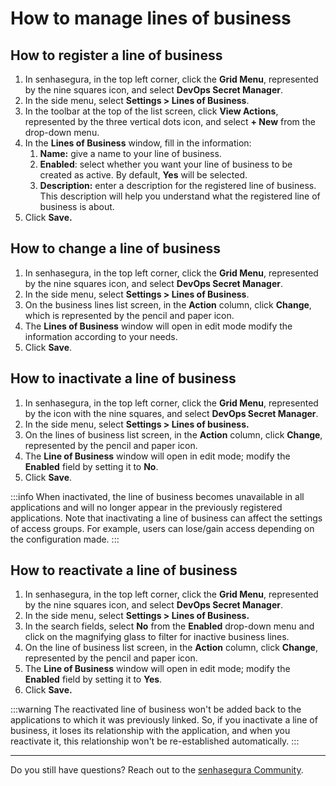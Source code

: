# How to manage lines of business

## How to register a line of business

1. In senhasegura, in the top left corner, click the **Grid Menu**, represented by the nine squares icon, and select **DevOps Secret Manager**.
2. In the side menu, select **Settings > Lines of Business**.
3. In the toolbar at the top of the list screen, click **View Actions**, represented by the three vertical dots icon, and select **+ New** from the drop-down menu.
4. In the **Lines of Business** window, fill in the information:
    1. **Name:** give a name to your line of business.
    2. **Enabled**: select whether you want your line of business to be created as active. By default, **Yes** will be selected.
    3. **Description:** enter a description for the registered line of business. This description will help you understand what the registered line of business is about.
5. Click **Save.**

## How to change a line of business

1. In senhasegura, in the top left corner, click the **Grid Menu**, represented by the nine squares icon, and select **DevOps Secret Manager**.
2. In the side menu, select **Settings > Lines of Business**.
3. On the business lines list screen, in the **Action** column, click **Change**, which is represented by the pencil and paper icon.
4. The **Lines of Business** window will open in edit mode modify the information according to your needs.
5. Click **Save**.

## How to inactivate a line of business

1. In senhasegura, in the top left corner, click the **Grid Menu**, represented by the icon with the nine squares, and select **DevOps Secret Manager**.
2. In the side menu, select **Settings > Lines of business.**
3. On the lines of business list screen, in the **Action** column, click **Change**, represented by the pencil and paper icon.
4. The **Line of Business** window will open in edit mode; modify the **Enabled** field by setting it to **No**.
5. Click **Save**.

:::info
When inactivated, the line of business becomes unavailable in all applications and will no longer appear in the previously registered applications.
Note that inactivating a line of business can affect the settings of access groups. For example, users can lose/gain access depending on the configuration made.
:::

## How to reactivate a line of business

1. In senhasegura, in the top left corner, click the **Grid Menu**, represented by the nine squares icon, and select **DevOps Secret Manager**.
2. In the side menu, select **Settings > Lines of Business.**
3. In the search fields, select **No** from the **Enabled** drop-down menu and click on the magnifying glass to filter for inactive business lines.
4. On the line of business list screen, in the **Action** column, click **Change**, represented by the pencil and paper icon.
5. The **Line of Business** window will open in edit mode; modify the **Enabled** field by setting it to **Yes**.
6. Click **Save.**

:::warning
The reactivated line of business won't be added back to the applications to which it was previously linked. So, if you inactivate a line of business, it loses its relationship with the application, and when you reactivate it, this relationship won't be re-established automatically.
:::

***

Do you still have questions? Reach out to the [senhasegura Community](https://community.senhasegura.io/).